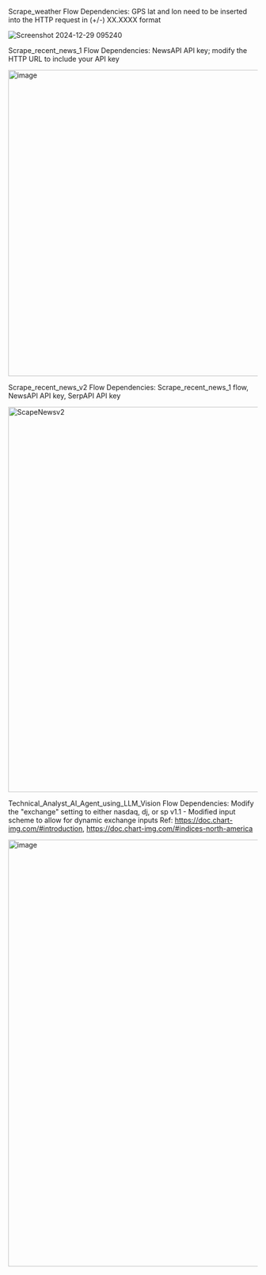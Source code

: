 Scrape_weather Flow
Dependencies: GPS lat and lon need to be inserted into the HTTP request in (+/-) XX.XXXX format

![Screenshot 2024-12-29 095240](https://github.com/user-attachments/assets/c9f76b4c-cc30-40ee-8ed6-969db32dad03)

Scrape_recent_news_1 Flow
Dependencies: NewsAPI API key; modify the HTTP URL to include your API key

<img width="619" alt="image" src="https://github.com/user-attachments/assets/52dc3b41-ccd9-4205-88a3-8375561e4ddf" />

Scrape_recent_news_v2 Flow
Dependencies: Scrape_recent_news_1 flow, NewsAPI API key, SerpAPI API key

<img width="779" alt="ScapeNewsv2" src="https://github.com/user-attachments/assets/e4bf9d84-56c7-481f-a166-5b31c32ac82a" />

Technical_Analyst_AI_Agent_using_LLM_Vision Flow
Dependencies: Modify the "exchange" setting to either nasdaq, dj, or sp
v1.1 - Modified input scheme to allow for dynamic exchange inputs
Ref: https://doc.chart-img.com/#introduction, https://doc.chart-img.com/#indices-north-america

<img width="863" alt="image" src="https://github.com/user-attachments/assets/ac6d9ea2-949e-443c-a72c-1a0ac1251e29" />
